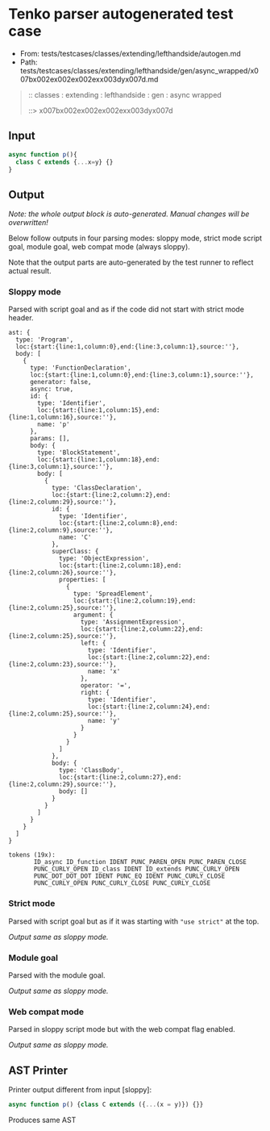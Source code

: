 # Tenko parser autogenerated test case

- From: tests/testcases/classes/extending/lefthandside/autogen.md
- Path: tests/testcases/classes/extending/lefthandside/gen/async_wrapped/x007bx002ex002ex002exx003dyx007d.md

> :: classes : extending : lefthandside : gen : async wrapped
>
> ::> x007bx002ex002ex002exx003dyx007d

## Input


`````js
async function p(){
  class C extends {...x=y} {}
}
`````

## Output

_Note: the whole output block is auto-generated. Manual changes will be overwritten!_

Below follow outputs in four parsing modes: sloppy mode, strict mode script goal, module goal, web compat mode (always sloppy).

Note that the output parts are auto-generated by the test runner to reflect actual result.

### Sloppy mode

Parsed with script goal and as if the code did not start with strict mode header.

`````
ast: {
  type: 'Program',
  loc:{start:{line:1,column:0},end:{line:3,column:1},source:''},
  body: [
    {
      type: 'FunctionDeclaration',
      loc:{start:{line:1,column:0},end:{line:3,column:1},source:''},
      generator: false,
      async: true,
      id: {
        type: 'Identifier',
        loc:{start:{line:1,column:15},end:{line:1,column:16},source:''},
        name: 'p'
      },
      params: [],
      body: {
        type: 'BlockStatement',
        loc:{start:{line:1,column:18},end:{line:3,column:1},source:''},
        body: [
          {
            type: 'ClassDeclaration',
            loc:{start:{line:2,column:2},end:{line:2,column:29},source:''},
            id: {
              type: 'Identifier',
              loc:{start:{line:2,column:8},end:{line:2,column:9},source:''},
              name: 'C'
            },
            superClass: {
              type: 'ObjectExpression',
              loc:{start:{line:2,column:18},end:{line:2,column:26},source:''},
              properties: [
                {
                  type: 'SpreadElement',
                  loc:{start:{line:2,column:19},end:{line:2,column:25},source:''},
                  argument: {
                    type: 'AssignmentExpression',
                    loc:{start:{line:2,column:22},end:{line:2,column:25},source:''},
                    left: {
                      type: 'Identifier',
                      loc:{start:{line:2,column:22},end:{line:2,column:23},source:''},
                      name: 'x'
                    },
                    operator: '=',
                    right: {
                      type: 'Identifier',
                      loc:{start:{line:2,column:24},end:{line:2,column:25},source:''},
                      name: 'y'
                    }
                  }
                }
              ]
            },
            body: {
              type: 'ClassBody',
              loc:{start:{line:2,column:27},end:{line:2,column:29},source:''},
              body: []
            }
          }
        ]
      }
    }
  ]
}

tokens (19x):
       ID_async ID_function IDENT PUNC_PAREN_OPEN PUNC_PAREN_CLOSE
       PUNC_CURLY_OPEN ID_class IDENT ID_extends PUNC_CURLY_OPEN
       PUNC_DOT_DOT_DOT IDENT PUNC_EQ IDENT PUNC_CURLY_CLOSE
       PUNC_CURLY_OPEN PUNC_CURLY_CLOSE PUNC_CURLY_CLOSE
`````

### Strict mode

Parsed with script goal but as if it was starting with `"use strict"` at the top.

_Output same as sloppy mode._

### Module goal

Parsed with the module goal.

_Output same as sloppy mode._

### Web compat mode

Parsed in sloppy script mode but with the web compat flag enabled.

_Output same as sloppy mode._

## AST Printer

Printer output different from input [sloppy]:

````js
async function p() {class C extends ({...(x = y)}) {}}
````

Produces same AST
